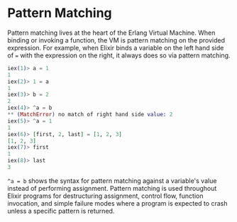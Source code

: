 # Pattern Matching
Pattern matching lives at the heart of the Erlang Virtual Machine. When binding or invoking a function, the VM is pattern matching on the provided expression. For example, when Elixir binds a variable on the left hand side of `=` with the expression on the right, it always does so via pattern matching.

```elixir
iex(1)> a = 1
1
iex(2)> 1 = a
1
iex(3)> b = 2
2
iex(4)> ^a = b
** (MatchError) no match of right hand side value: 2
iex(5)> ^a = 1
1
iex(6)> [first, 2, last] = [1, 2, 3]
[1, 2, 3]
iex(7)> first
1
iex(8)> last
3
```

`^a = b` shows the syntax for pattern matching against a variable's value instead of performing assignment. Pattern matching is used throughout Elixir programs for destructuring assignment, control flow, function invocation, and simple failure modes where a program is expected to crash unless a specific pattern is returned.
